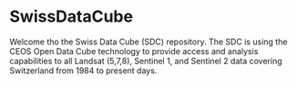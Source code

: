 # SwissDataCube
Welcome tho the Swiss Data Cube (SDC) repository.
The SDC is using the CEOS Open Data Cube technology to provide access and analysis capabilities to all Landsat (5,7,8), Sentinel 1, and Sentinel 2 data covering Switzerland from 1984 to present days.
